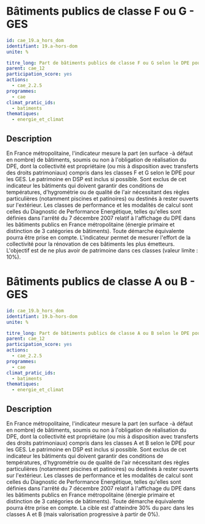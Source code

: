 # Bâtiments publics de classe F ou G - GES
```yaml
id: cae_19.a_hors_dom
identifiant: 19.a-hors-dom
unite: %

titre_long: Part de bâtiments publics de classe F ou G selon le DPE pour les GES (ou équivalent)
parent: cae_12
participation_score: yes
actions:
  - cae_2.2.5
programmes:
  - cae
climat_pratic_ids:
  - batiments
thematiques:
  - energie_et_climat
```
## Description
En France métropolitaine, l'indicateur mesure la part (en surface -à défaut en nombre) de bâtiments, soumis ou non à l'obligation de réalisation du DPE, dont la collectivité est propriétaire (ou mis à disposition avec transferts des droits patrimoniaux) compris dans les classes F et G selon le DPE pour les GES. Le patrimoine en DSP est inclus si possible.  Sont exclus de cet indicateur les bâtiments qui doivent garantir des conditions de températures, d'hygrométrie ou de qualité de l'air nécessitant des règles particulières (notamment piscines et patinoires) ou destinés à rester ouverts sur l'extérieur. Les classes de performance et les modalités de calcul sont celles du Diagnostic de Performance Energétique, telles qu'elles sont définies dans l'arrêté du 7 décembre 2007 relatif à l'affichage du DPE dans les bâtiments publics en France métropolitaine (énergie primaire et distinction de 3 catégories de bâtiments). Toute démarche équivalente pourra être prise en compte. L'indicateur permet de mesurer l'effort de la collectivité pour la rénovation de ces bâtiments les plus émetteurs. L'objectif est de ne plus avoir de patrimoine dans ces classes (valeur limite : 10%).


# Bâtiments publics de classe A ou B - GES
```yaml
id: cae_19.b_hors_dom
identifiant: 19.b-hors-dom
unite: %

titre_long: Part de bâtiments publics de classe A ou B selon le DPE pour les GES (ou équivalent)
parent: cae_12
participation_score: yes
actions:
  - cae_2.2.5
programmes:
  - cae
climat_pratic_ids:
  - batiments
thematiques:
  - energie_et_climat
```
## Description
En France métropolitaine, l'indicateur mesure la part (en surface -à défaut en nombre) de bâtiments, soumis ou non à l'obligation de réalisation du DPE, dont la collectivité est propriétaire (ou mis à disposition avec transferts des droits patrimoniaux) compris dans les classes A et B selon le DPE pour les GES. Le patrimoine en DSP est inclus si possible.  Sont exclus de cet indicateur les bâtiments qui doivent garantir des conditions de températures, d'hygrométrie ou de qualité de l'air nécessitant des règles particulières (notamment piscines et patinoires) ou destinés à rester ouverts sur l'extérieur. Les classes de performance et les modalités de calcul sont celles du Diagnostic de Performance Energétique, telles qu'elles sont définies dans l'arrêté du 7 décembre 2007 relatif à l'affichage du DPE dans les bâtiments publics en France métropolitaine (énergie primaire et distinction de 3 catégories de bâtiments). Toute démarche équivalente pourra être prise en compte. La cible est d'atteindre 30% du parc dans les classes A et B (mais valorisation progressive à partir de 0%).
